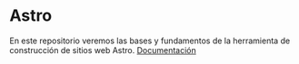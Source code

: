 # Astro

En este repositorio veremos las bases y fundamentos de la herramienta de construcción de sitios web Astro.
[Documentación](https://docs.astro.build/es/getting-started/)